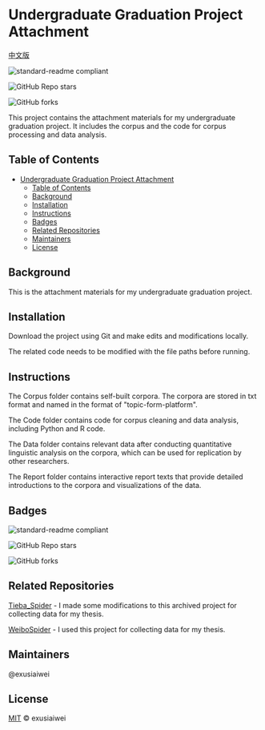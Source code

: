 # Undergraduate Graduation Project Attachment

[中文版](https://github.com/exusiaiwei/undergraduate-graduation-project-attachment/blob/main/README.zh-CN.md)

![standard-readme compliant](https://img.shields.io/badge/readme%20style-standard-brightgreen.svg?style=flat-square)

![GitHub Repo stars](https://img.shields.io/github/stars/exusiaiwei/undergraduate-graduation-project-attachment)

![GitHub forks](https://img.shields.io/github/forks/exusiaiwei/undergraduate-graduation-project-attachment)

This project contains the attachment materials for my undergraduate graduation project. It includes the corpus and the code for corpus processing and data analysis.

## Table of Contents

- [Undergraduate Graduation Project Attachment](#undergraduate-graduation-project-attachment)
  - [Table of Contents](#table-of-contents)
  - [Background](#background)
  - [Installation](#installation)
  - [Instructions](#instructions)
  - [Badges](#badges)
  - [Related Repositories](#related-repositories)
  - [Maintainers](#maintainers)
  - [License](#license)

## Background

This is the attachment materials for my undergraduate graduation project.

## Installation

Download the project using Git and make edits and modifications locally.

The related code needs to be modified with the file paths before running.

## Instructions

The Corpus folder contains self-built corpora. The corpora are stored in txt format and named in the format of "topic-form-platform".

The Code folder contains code for corpus cleaning and data analysis, including Python and R code.

The Data folder contains relevant data after conducting quantitative linguistic analysis on the corpora, which can be used for replication by other researchers.

The Report folder contains interactive report texts that provide detailed introductions to the corpora and visualizations of the data.

## Badges

![standard-readme compliant](https://img.shields.io/badge/readme%20style-standard-brightgreen.svg?style=flat-square)

![GitHub Repo stars](https://img.shields.io/github/stars/exusiaiwei/undergraduate-graduation-project-attachment)

![GitHub forks](https://img.shields.io/github/forks/exusiaiwei/undergraduate-graduation-project-attachment)

## Related Repositories

[Tieba_Spider](https://github.com/Aqua-Dream/Tieba_Spider) - I made some modifications to this archived project for collecting data for my thesis.

[WeiboSpider](https://github.com/nghuyong/WeiboSpider) - I used this project for collecting data for my thesis.

## Maintainers

@exusiaiwei

## License

[MIT](LICENSE) © exusiaiwei
